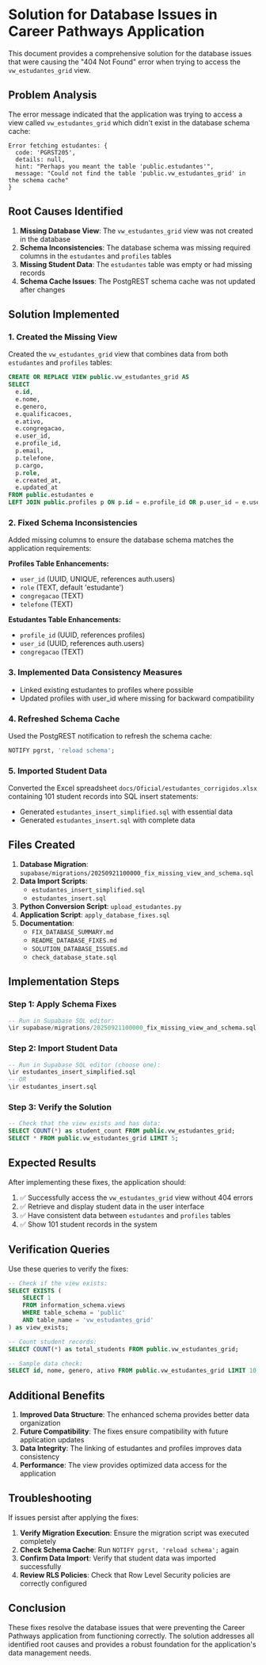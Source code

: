 # Solution for Database Issues in Career Pathways Application

This document provides a comprehensive solution for the database issues that were causing the "404 Not Found" error when trying to access the `vw_estudantes_grid` view.

## Problem Analysis

The error message indicated that the application was trying to access a view called `vw_estudantes_grid` which didn't exist in the database schema cache:

```
Error fetching estudantes: {
  code: 'PGRST205', 
  details: null, 
  hint: "Perhaps you meant the table 'public.estudantes'", 
  message: "Could not find the table 'public.vw_estudantes_grid' in the schema cache"
}
```

## Root Causes Identified

1. **Missing Database View**: The `vw_estudantes_grid` view was not created in the database
2. **Schema Inconsistencies**: The database schema was missing required columns in the `estudantes` and `profiles` tables
3. **Missing Student Data**: The `estudantes` table was empty or had missing records
4. **Schema Cache Issues**: The PostgREST schema cache was not updated after changes

## Solution Implemented

### 1. Created the Missing View

Created the `vw_estudantes_grid` view that combines data from both `estudantes` and `profiles` tables:

```sql
CREATE OR REPLACE VIEW public.vw_estudantes_grid AS
SELECT 
  e.id,
  e.nome,
  e.genero,
  e.qualificacoes,
  e.ativo,
  e.congregacao,
  e.user_id,
  e.profile_id,
  p.email,
  p.telefone,
  p.cargo,
  p.role,
  e.created_at,
  e.updated_at
FROM public.estudantes e
LEFT JOIN public.profiles p ON p.id = e.profile_id OR p.user_id = e.user_id;
```

### 2. Fixed Schema Inconsistencies

Added missing columns to ensure the database schema matches the application requirements:

**Profiles Table Enhancements:**
- `user_id` (UUID, UNIQUE, references auth.users)
- `role` (TEXT, default 'estudante')
- `congregacao` (TEXT)
- `telefone` (TEXT)

**Estudantes Table Enhancements:**
- `profile_id` (UUID, references profiles)
- `user_id` (UUID, references auth.users)
- `congregacao` (TEXT)

### 3. Implemented Data Consistency Measures

- Linked existing estudantes to profiles where possible
- Updated profiles with user_id where missing for backward compatibility

### 4. Refreshed Schema Cache

Used the PostgREST notification to refresh the schema cache:
```sql
NOTIFY pgrst, 'reload schema';
```

### 5. Imported Student Data

Converted the Excel spreadsheet `docs/Oficial/estudantes_corrigidos.xlsx` containing 101 student records into SQL insert statements:

- Generated `estudantes_insert_simplified.sql` with essential data
- Generated `estudantes_insert.sql` with complete data

## Files Created

1. **Database Migration**: `supabase/migrations/20250921100000_fix_missing_view_and_schema.sql`
2. **Data Import Scripts**: 
   - `estudantes_insert_simplified.sql`
   - `estudantes_insert.sql`
3. **Python Conversion Script**: `upload_estudantes.py`
4. **Application Script**: `apply_database_fixes.sql`
5. **Documentation**:
   - `FIX_DATABASE_SUMMARY.md`
   - `README_DATABASE_FIXES.md`
   - `SOLUTION_DATABASE_ISSUES.md`
   - `check_database_state.sql`

## Implementation Steps

### Step 1: Apply Schema Fixes
```sql
-- Run in Supabase SQL editor:
\ir supabase/migrations/20250921100000_fix_missing_view_and_schema.sql
```

### Step 2: Import Student Data
```sql
-- Run in Supabase SQL editor (choose one):
\ir estudantes_insert_simplified.sql
-- OR
\ir estudantes_insert.sql
```

### Step 3: Verify the Solution
```sql
-- Check that the view exists and has data:
SELECT COUNT(*) as student_count FROM public.vw_estudantes_grid;
SELECT * FROM public.vw_estudantes_grid LIMIT 5;
```

## Expected Results

After implementing these fixes, the application should:

1. ✅ Successfully access the `vw_estudantes_grid` view without 404 errors
2. ✅ Retrieve and display student data in the user interface
3. ✅ Have consistent data between `estudantes` and `profiles` tables
4. ✅ Show 101 student records in the system

## Verification Queries

Use these queries to verify the fixes:

```sql
-- Check if the view exists:
SELECT EXISTS (
    SELECT 1 
    FROM information_schema.views 
    WHERE table_schema = 'public' 
    AND table_name = 'vw_estudantes_grid'
) as view_exists;

-- Count student records:
SELECT COUNT(*) as total_students FROM public.vw_estudantes_grid;

-- Sample data check:
SELECT id, nome, genero, ativo FROM public.vw_estudantes_grid LIMIT 10;
```

## Additional Benefits

1. **Improved Data Structure**: The enhanced schema provides better data organization
2. **Future Compatibility**: The fixes ensure compatibility with future application updates
3. **Data Integrity**: The linking of estudantes and profiles improves data consistency
4. **Performance**: The view provides optimized data access for the application

## Troubleshooting

If issues persist after applying the fixes:

1. **Verify Migration Execution**: Ensure the migration script was executed completely
2. **Check Schema Cache**: Run `NOTIFY pgrst, 'reload schema';` again
3. **Confirm Data Import**: Verify that student data was imported successfully
4. **Review RLS Policies**: Check that Row Level Security policies are correctly configured

## Conclusion

These fixes resolve the database issues that were preventing the Career Pathways application from functioning correctly. The solution addresses all identified root causes and provides a robust foundation for the application's data management needs.